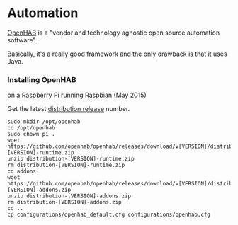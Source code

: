 # Automation
[OpenHAB](http://www.openhab.org/) is a "vendor and technology agnostic open source automation software".

Basically, it's a really good framework and the only drawback is that it uses Java.

### Installing OpenHAB
on a Raspberry Pi running [Raspbian](https://www.raspberrypi.org/downloads/raspbian/) (May 2015)

Get the latest [distribution release](https://github.com/openhab/openhab/releases/) number.

    sudo mkdir /opt/openhab
	cd /opt/openhab
	sudo chown pi .
	wget https://github.com/openhab/openhab/releases/download/v[VERSION]/distribution-[VERSION]-runtime.zip
    unzip distribution-[VERSION]-runtime.zip
	rm distribution-[VERSION]-runtime.zip
	cd addons
	wget https://github.com/openhab/openhab/releases/download/v[VERSION]/distribution-[VERSION]-addons.zip
	unzip distribution-[VERSION]-addons.zip
	rm distribution-[VERSION]-addons.zip
	cd ..
	cp configurations/openhab_default.cfg configurations/openhab.cfg

